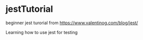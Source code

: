 # jestTutorial
beginner jest turorial from https://www.valentinog.com/blog/jest/

Learning how to use jest for testing
